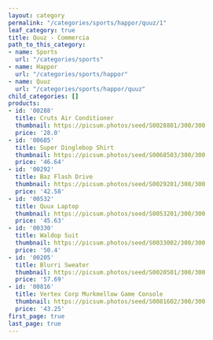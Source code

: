 ```yaml
---
layout: category
permalink: "/categories/sports/happor/quuz/1"
leaf_category: true
title: Quuz - Commercia
path_to_this_category:
- name: Sports
  url: "/categories/sports"
- name: Happor
  url: "/categories/sports/happor"
- name: Quuz
  url: "/categories/sports/happor/quuz"
child_categories: []
products:
- id: '00288'
  title: Cruts Air Conditioner
  thumbnail: https://picsum.photos/seed/S0028801/300/300
  price: '28.0'
- id: '00685'
  title: Super Dinglebop Shirt
  thumbnail: https://picsum.photos/seed/S0068503/300/300
  price: '46.64'
- id: '00292'
  title: Baz Flash Drive
  thumbnail: https://picsum.photos/seed/S0029201/300/300
  price: '42.58'
- id: '00532'
  title: Quux Laptop
  thumbnail: https://picsum.photos/seed/S0053201/300/300
  price: '45.63'
- id: '00330'
  title: Waldop Suit
  thumbnail: https://picsum.photos/seed/S0033002/300/300
  price: '50.4'
- id: '00205'
  title: Blurri Sweater
  thumbnail: https://picsum.photos/seed/S0020501/300/300
  price: '57.69'
- id: '00816'
  title: Vertex Corp Murkmellow Game Console
  thumbnail: https://picsum.photos/seed/S0081602/300/300
  price: '43.25'
first_page: true
last_page: true
---
```

